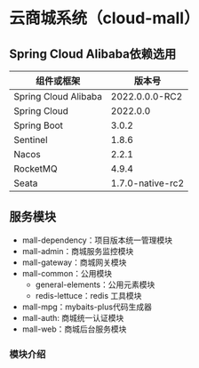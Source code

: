 # 云商城系统（cloud-mall）
## Spring Cloud Alibaba依赖选用
 | 组件或框架 | 版本号 |
|-------|--------|
| Spring Cloud Alibaba | 2022.0.0.0-RC2 |
| Spring Cloud | 2022.0.0 |
| Spring Boot | 3.0.2 |
| Sentinel | 1.8.6 |
| Nacos | 2.2.1 |
| RocketMQ | 4.9.4 |
| Seata | 1.7.0-native-rc2 |

## 服务模块
- mall-dependency：项目版本统一管理模块
- mall-admin：商城服务监控模块
- mall-gateway：商城网关模块
- mall-common：公用模块
   - general-elements：公用元素模块
   - redis-lettuce：redis 工具模块
- mall-mpg：mybaits-plus代码生成器
- mall-auth: 商城统一认证模块
- mall-web：商城后台服务模块

### 模块介绍